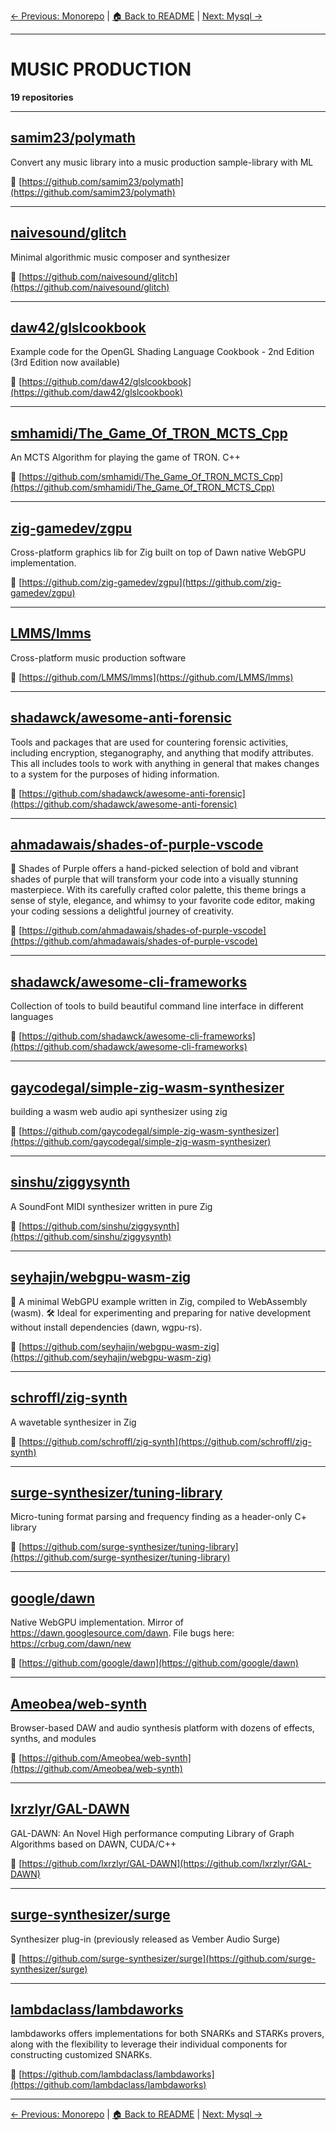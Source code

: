[← Previous: Monorepo](monorepo.txt) | [🏠 Back to README](../README.md) | [Next: Mysql →](mysql.txt)

---

# MUSIC PRODUCTION

**19 repositories**

---

## [samim23/polymath](https://github.com/samim23/polymath)

Convert any music library into a music production sample-library with ML

🔗 [https://github.com/samim23/polymath](https://github.com/samim23/polymath)

---

## [naivesound/glitch](https://github.com/naivesound/glitch)

Minimal algorithmic music composer and synthesizer

🔗 [https://github.com/naivesound/glitch](https://github.com/naivesound/glitch)

---

## [daw42/glslcookbook](https://github.com/daw42/glslcookbook)

Example code for the OpenGL Shading Language Cookbook - 2nd Edition (3rd Edition now available)

🔗 [https://github.com/daw42/glslcookbook](https://github.com/daw42/glslcookbook)

---

## [smhamidi/The_Game_Of_TRON_MCTS_Cpp](https://github.com/smhamidi/The_Game_Of_TRON_MCTS_Cpp)

An MCTS Algorithm for playing the game of TRON. C++

🔗 [https://github.com/smhamidi/The_Game_Of_TRON_MCTS_Cpp](https://github.com/smhamidi/The_Game_Of_TRON_MCTS_Cpp)

---

## [zig-gamedev/zgpu](https://github.com/zig-gamedev/zgpu)

Cross-platform graphics lib for Zig built on top of Dawn native WebGPU implementation.

🔗 [https://github.com/zig-gamedev/zgpu](https://github.com/zig-gamedev/zgpu)

---

## [LMMS/lmms](https://github.com/LMMS/lmms)

Cross-platform music production software

🔗 [https://github.com/LMMS/lmms](https://github.com/LMMS/lmms)

---

## [shadawck/awesome-anti-forensic](https://github.com/shadawck/awesome-anti-forensic)

Tools and packages that are used for countering forensic activities, including encryption, steganography, and anything that modify attributes. This all includes tools to work with anything in general that makes changes to a system for the purposes of hiding information.

🔗 [https://github.com/shadawck/awesome-anti-forensic](https://github.com/shadawck/awesome-anti-forensic)

---

## [ahmadawais/shades-of-purple-vscode](https://github.com/ahmadawais/shades-of-purple-vscode)

🦄 Shades of Purple offers a hand-picked selection of bold and vibrant shades of purple that will transform your code into a visually stunning masterpiece. With its carefully crafted color palette, this theme brings a sense of style, elegance, and whimsy to your favorite code editor, making your coding sessions a delightful journey of creativity.

🔗 [https://github.com/ahmadawais/shades-of-purple-vscode](https://github.com/ahmadawais/shades-of-purple-vscode)

---

## [shadawck/awesome-cli-frameworks](https://github.com/shadawck/awesome-cli-frameworks)

Collection of tools to build beautiful command line interface in different languages

🔗 [https://github.com/shadawck/awesome-cli-frameworks](https://github.com/shadawck/awesome-cli-frameworks)

---

## [gaycodegal/simple-zig-wasm-synthesizer](https://github.com/gaycodegal/simple-zig-wasm-synthesizer)

building a wasm web audio api synthesizer using zig

🔗 [https://github.com/gaycodegal/simple-zig-wasm-synthesizer](https://github.com/gaycodegal/simple-zig-wasm-synthesizer)

---

## [sinshu/ziggysynth](https://github.com/sinshu/ziggysynth)

A SoundFont MIDI synthesizer written in pure Zig

🔗 [https://github.com/sinshu/ziggysynth](https://github.com/sinshu/ziggysynth)

---

## [seyhajin/webgpu-wasm-zig](https://github.com/seyhajin/webgpu-wasm-zig)

🚀 A minimal WebGPU example written in Zig, compiled to WebAssembly (wasm). 🛠️ Ideal for experimenting and preparing for native development without install dependencies (dawn, wgpu-rs).

🔗 [https://github.com/seyhajin/webgpu-wasm-zig](https://github.com/seyhajin/webgpu-wasm-zig)

---

## [schroffl/zig-synth](https://github.com/schroffl/zig-synth)

A wavetable synthesizer in Zig

🔗 [https://github.com/schroffl/zig-synth](https://github.com/schroffl/zig-synth)

---

## [surge-synthesizer/tuning-library](https://github.com/surge-synthesizer/tuning-library)

Micro-tuning format parsing and frequency finding as a header-only C+ library

🔗 [https://github.com/surge-synthesizer/tuning-library](https://github.com/surge-synthesizer/tuning-library)

---

## [google/dawn](https://github.com/google/dawn)

Native WebGPU implementation. Mirror of https://dawn.googlesource.com/dawn. File bugs here: https://crbug.com/dawn/new

🔗 [https://github.com/google/dawn](https://github.com/google/dawn)

---

## [Ameobea/web-synth](https://github.com/Ameobea/web-synth)

Browser-based DAW and audio synthesis platform with dozens of effects, synths, and modules

🔗 [https://github.com/Ameobea/web-synth](https://github.com/Ameobea/web-synth)

---

## [lxrzlyr/GAL-DAWN](https://github.com/lxrzlyr/GAL-DAWN)

GAL-DAWN: An Novel High performance computing Library of Graph Algorithms based on DAWN, CUDA/C++

🔗 [https://github.com/lxrzlyr/GAL-DAWN](https://github.com/lxrzlyr/GAL-DAWN)

---

## [surge-synthesizer/surge](https://github.com/surge-synthesizer/surge)

Synthesizer plug-in (previously released as Vember Audio Surge)

🔗 [https://github.com/surge-synthesizer/surge](https://github.com/surge-synthesizer/surge)

---

## [lambdaclass/lambdaworks](https://github.com/lambdaclass/lambdaworks)

lambdaworks offers implementations for both SNARKs and STARKs provers, along with the flexibility to leverage their individual components for constructing customized SNARKs.

🔗 [https://github.com/lambdaclass/lambdaworks](https://github.com/lambdaclass/lambdaworks)

---


[← Previous: Monorepo](monorepo.txt) | [🏠 Back to README](../README.md) | [Next: Mysql →](mysql.txt)
